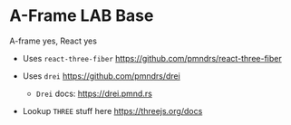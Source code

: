 # A-Frame LAB Base

A-frame yes, React yes

- Uses `react-three-fiber` https://github.com/pmndrs/react-three-fiber

- Uses `drei` https://github.com/pmndrs/drei
  - `Drei` docs: https://drei.pmnd.rs

- Lookup `THREE` stuff here https://threejs.org/docs
